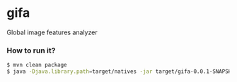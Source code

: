 # gifa
Global image features analyzer

### How to run it?
```sh
$ mvn clean package
$ java -Djava.library.path=target/natives -jar target/gifa-0.0.1-SNAPSHOT.jar
```